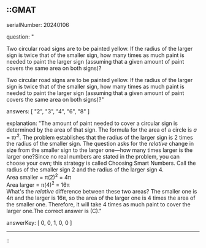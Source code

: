 ::GMAT
---


serialNumber: 20240106

question: "<p>Two circular road signs are to be painted yellow. If the radius of the larger sign is twice that of the smaller sign, how many times as much paint is needed to paint the larger sign (assuming that a given amount of paint covers the same area on both signs)?</p>Two circular road signs are to be painted yellow. If the radius of the larger sign is twice that of the smaller sign, how many times as much paint is needed to paint the larger sign (assuming that a given amount of paint covers the same area on both signs)?"

answers: [
  "2",
  "3",
  "4",
  "6",
  "8"
]

explanation: "The amount of paint needed to cover a circular sign is determined by the area of that sign. The formula for the area of a circle is <i>a</i> = π<i>r</i><sup>2</sup>. The problem establishes that the radius of the larger sign is 2 times the radius of the smaller sign. The question asks for the <i>relative</i> change in size from the smaller sign to the larger one—how many times larger is the larger one?Since no real numbers are stated in the problem, you can choose your own; this strategy is called Choosing Smart Numbers. Call the radius of the smaller sign 2 and the radius of the larger sign 4. <br>Area smaller = π(2)<sup>2</sup> = 4π<br>Area larger = π(4)<sup>2</sup> = 16π<br>What's the <i>relative</i> difference between these two areas? The smaller one is 4π and the larger is 16π, so the area of the larger one is 4 times the area of the smaller one. Therefore, it will take 4 times as much paint to cover the larger one.The correct answer is (C)."

answerKey: [
  0, 
  0, 
  1, 
  0, 
  0
]



---
::